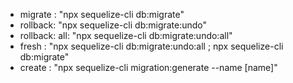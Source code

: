 - migrate : "npx sequelize-cli db:migrate"
- rollback: "npx sequelize-cli db:migrate:undo"
- rollback: all: "npx sequelize-cli db:migrate:undo:all"
- fresh   : "npx sequelize-cli db:migrate:undo:all ; npx sequelize-cli db:migrate"
- create  : "npx sequelize-cli migration:generate --name [name]"